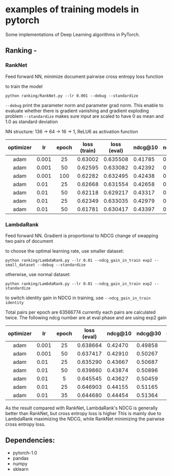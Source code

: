 # examples of training models in pytorch

Some implementations of Deep Learning algorithms in PyTorch.

## Ranking - 

### RankNet
Feed forward NN, minimize document pairwise cross entropy loss function

to train the model
```
python ranking/RankNet.py --lr 0.001 --debug --standardize
```
`--debug` print the parameter norm and parameter grad norm. This enable to evaluate whether there is gradient vanishing and gradient exploding problem
`--standardize` makes sure input are scaled to have 0 as mean and 1.0 as standard deviation

NN structure: 136 -> 64 -> 16 -> 1, ReLU6 as activation function

| optimizer| lr | epoch |loss (train)|loss (eval)| ndcg@10 | ndcg@30 | sec/epoch | Factorization | pairs/sec |
| :----:| ------ |:-----:|------------|-----------|---------| -----| ----------| --------------- | ----------- |
| adam  | 0.001  |  25 | 0.63002 | 0.635508 | 0.41785 | 0.49337 | 312 | loss func | 203739 |
| adam  | 0.001  |  50 | 0.62595 | 0.633082 | 0.42392 | 0.49771 | 312 | loss func | 203739 |
| adam  | 0.001  | 100 | 0.62282 | 0.632495 | 0.42438 | 0.49817 | 312 | loss func | 203739 |
| adam  | 0.01   | 25  | 0.62668 | 0.631554 | 0.42658 | 0.50032 | 312 | loss func | 203739 |
| adam  | 0.01   | 50  | 0.62118 | 0.629217 | 0.43317 | 0.50533 | 312 | loss func | 203739 |
| adam  | 0.01 | 25 | 0.62349 | 0.633035 | 0.42979 | 0.50108 | 202 | gradient | 314687 |
| adam  | 0.01 | 50 | 0.61781 | 0.630417 | 0.43397 | 0.50540 | 202 | gradient | 314687 |

### LambdaRank
Feed forward NN. Gradient is proportional to NDCG change of swapping two pairs of document

to choose the optimal learning rate, use smaller dataset:
```
python ranking/LambdaRank.py --lr 0.01 --ndcg_gain_in_train exp2 --small_dataset --debug --standardize
```
otherwise, use normal dataset:
```
python ranking/LambdaRank.py --lr 0.01 --ndcg_gain_in_train exp2 --standardize
```
to switch identity gain in NDCG in training, use `--ndcg_gain_in_train identity`

Total pairs per epoch are 63566774 currently each pairs are calculated twice.
The following ndcg number are at eval phase and are using exp2 gain

| optimizer| lr | epoch |loss (eval)| ndcg@10 | ndcg@30 | sec/epoch | Gain func | pairs/sec |
| :----:| ------ |:-----:|-----------|---------| -----| ----------| --------------- | ----------- |
| adam  | 0.001  |  25 | 0.638664 | 0.42470 | 0.49858 | 204 | identity | 311602 |
| adam  | 0.001  |  50 | 0.637417 | 0.42910 | 0.50267 | 204 | identity | 311602 |
| adam  | 0.01   | 25  | 0.635290 | 0.43667 | 0.50687 | 204 | identity | 311602 |
| adam  | 0.01   | 50  | 0.639860 | 0.43874 | 0.50896 | 204 | identity | 311602 |
| adam  | 0.01   | 5   | 0.645545 | 0.43627 | 0.50459 | 208 | exp2 | 304876 |
| adam  | 0.01   | 25  | 0.646903 | 0.44155 | 0.51165 | 208 | exp2 | 304876 |
| adam  | 0.01   | 35  | 0.644680 | 0.44454 | 0.51364 | 208 | exp2 | 304876 |

As the result compared with RankNet, LambdaRank's NDCG is generally better than RankNet, but cross entropy loss is higher
This is mainly due to LambdaRank maximizing the NDCG, while RankNet minimizing the pairwise cross entropy loss.


## Dependencies:
* pytorch-1.0
* pandas
* numpy
* sklearn
